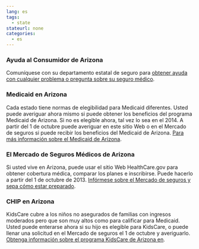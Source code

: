 ```yaml
--- 
lang: es 
tags: 
  - state
stateurl: none 
categories: 
  - es
--- 
```


### Ayuda al Consumidor de Arizona

Comuníquese con su departamento estatal de seguro para [obtener ayuda con cualquier problema o pregunta sobre su seguro médico](http://www.id.state.az.us/). 

### Medicaid en Arizona

Cada estado tiene normas  de elegibilidad para Medicaid diferentes.  Usted puede averiguar ahora mismo si puede obtener los beneficios del programa Medicaid de Arizona. Si no es elegible ahora, tal vez lo sea en el 2014. A partir del 1 de octubre puede averiguar en este sitio Web o en el Mercado de seguros si puede recibir los beneficios del Medicaid de Arizona. [Para más información sobre el Medicaid de Arizona](http://www.azahcccs.gov/applicants/default.aspx). 

###  El Mercado de Seguros Médicos de Arizona

Si usted vive en Arizona, puede usar el sitio Web HealthCare.gov para obtener cobertura médica, comparar los planes e inscribirse. Puede hacerlo a partir del 1 de octubre de 2013. [Infórmese sobre el Mercado de seguros y sepa cómo estar preparado](/es/how-can-i-get-ready-to-enroll-in-the-marketplace). 

### CHIP en Arizona

KidsCare cubre a los niños no asegurados de familias con ingresos moderados pero que son muy altos como para calificar para Medicaid. Usted puede enterarse ahora si su hijo es elegible para KidsCare, o puede llenar una solicitud en el Mercado de seguros el 1 de octubre y averiguarlo. [Obtenga información sobre el programa KidsCare de Arizona en](http://www.azahcccs.gov/applicants/default.aspx).
